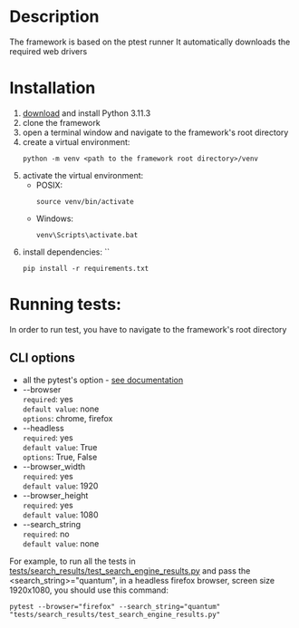 # Description
The framework is based on the ptest runner
It automatically downloads the required web drivers

# Installation
1. [download](https://www.python.org/downloads/release/python-3113/) and install Python 3.11.3
2. clone the framework
3. open a terminal window and navigate to the framework's root directory
4. create a virtual environment: 
    ```commandline 
    python -m venv <path to the framework root directory>/venv
    ```
5. activate the virtual environment:
   * POSIX:
     ```commandline 
     source venv/bin/activate
     ```
   * Windows:
     ```commandline 
     venv\Scripts\activate.bat
     ```
6. install dependencies: ``
     ```commandline 
     pip install -r requirements.txt
     ```

# Running tests:
In order to run test, you have to navigate to the framework's root directory

## CLI options
* all the pytest's option - [see documentation](https://docs.pytest.org/en/6.2.x/usage.html)
* --browser  
  `required`: yes  
  `default value`: none  
  `options`: chrome, firefox
* --headless  
  `required`: yes  
  `default value`: True  
  `options`: True, False
* --browser_width  
  `required`: yes  
  `default value`: 1920
* --browser_height  
  `required`: yes  
  `default value`: 1080
* --search_string  
  `required`: no  
  `default value`: none

For example, to run all the tests in 
[tests/search_results/test_search_engine_results.py](tests/search_results/test_search_engine_results.py) 
and pass the <search_string>="quantum", in a headless firefox browser, screen size 1920x1080, 
you should use this command:
```commandline
pytest --browser="firefox" --search_string="quantum" "tests/search_results/test_search_engine_results.py"
```
